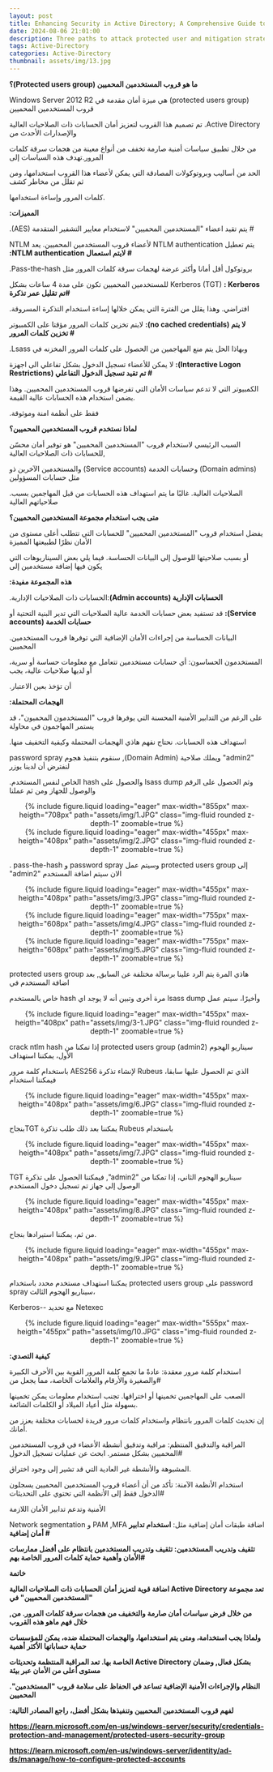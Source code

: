 ```yaml
---
layout: post
title: Enhancing Security in Active Directory; A Comprehensive Guide to Protected Users Group (Arabic)
date: 2024-08-06 21:01:00
description: Three paths to attack protected user and mitigation strategies
tags: Active-Directory
categories: Active-Directory
thumbnail: assets/img/13.jpg
---
```




<b> ؟(Protected users group) ما هو قروب المستخدمين المحميين </b>

Windows Server 2012 R2 هي ميزة أمان مقدمة في (protected users group) قروب المستخدمين المحميين

تم تصميم هذا القروب لتعزيز أمان الحسابات ذات الصلاحيات العالية .Active Directory والإصدارات الأحدث من

من خلال تطبيق سياسات أمنية صارمة تخفف من أنواع معينة من هجمات سرقة كلمات المرور.تهدف هذه السياسات إلى

الحد من أساليب وبروتوكولات المصادقة التي يمكن لأعضاء هذا القروب استخدامها، ومن ثم تقلل من مخاطر كشف

كلمات المرور وإساءة استخدامها. 


<b> :المميزات </b>

.(AES) يتم تقيد اعضاء \"المستخدمين المحميين\" لاستخدام معايير التشفير المتقدمة #

NTLM لأعضاء قروب المستخدمين المحميين. يعد NTLM authentication يتم تعطيل <b>:NTLM authentication لايتم استعمال #</b>

.Pass-the-hash بروتوكول أقل أمانا وأكثر عرضة لهجمات سرقة كلمات المرور مثل

للمستخدمين المحميين تكون على مدة 4 ساعات بشكل Kerberos (TGT)  <b>: Kerberos تم تقليل عمر تذكرة#</b>

.افتراضي. وهذا يقلل من الفترة التي يمكن خلالها إساءة استخدام التذكرة المسروقة

لايتم تخزين كلمات المرور مؤقتا على الكمبيوتر <b>:(no cached credentials) لا يتم تخزين كلمات المرور #</b>

.Lsass وبهاذا الحل يتم منع المهاجمين من الحصول على كلمات المرور المخزنه في

 لا يمكن للأعضاء تسجيل الدخول بشكل تفاعلي الى اجهزة <b>:(Interactive Logon Restrictions) تم تقيد تسجيل الدخول التفاعلي #</b>

 الكمبيوتر التي لا تدعم سياسات الأمان التي تفرضها قروب المستخدمين المحميين. وهذا يضمن استخدام هذه الحسابات عالية القيمة.
 
 .فقط على أنظمة امنة وموثوقة



<b>لماذا نستخدم قروب المستخدمين المحميين؟ </b>

السبب الرئيسي لاستخدام قروب \"المستخدمين المحميين\" هو توفير أمان محسّن للحسابات ذات الصلاحيات العالية,

والمستخدمين الآخرين ذو (Service accounts) وحسابات الخدمة (Domain admins) مثل حسابات المسؤولين

.الصلاحيات العالية. غالبًا ما يتم استهداف هذه الحسابات من قبل المهاجمين بسبب صلاحياتهم العالية 


<b>متى يجب استخدام مجموعة المستخدمين المحميين؟ </b>

يفضل استخدام قروب \"المستخدمين المحميين\" للحسابات التي تتطلب أعلى مستوى من الأمان نظرًا لطبيعتها المميزة

أو بسبب صلاحيتها للوصول إلى البيانات الحساسة. فيما يلي بعض السيناريوهات التي يكون فيها إضافة مستخدمين إلى

<b>:هذه المجموعة مفيدة</b>

.الحسابات ذات الصلاحيات الإدارية:<b>(Admin accounts) الحسابات الإدارية</b>

قد تستفيد بعض حسابات الخدمة عالية الصلاحيات التي تدير البنية التحتية أو <b>:(Service accounts) حسابات الخدمة</b>

.البيانات الحساسة من إجراءات الأمان الإضافية التي توفرها قروب المستخدمين المحميين

المستخدمون الحساسون: أي حسابات مستخدمين تتعامل مع معلومات حساسة أو سرية، أو لديها صلاحيات عالية، يجب

.أن تؤخذ بعين الاعتبار



<b>:الهجمات المحتملة </b>

على الرغم من التدابير الأمنية المحسنة التي يوفرها قروب \"المستخدمون المحميون\"، قد يستمر المهاجمون في محاولة 

.استهداف هذه الحسابات. نحتاج نفهم هاذي الهجمات المحتملة وكيفية التخفيف منها 

  password spray سنقوم بتنفيذ هجوم ,(Domain Admin) ويملك صلاحية \"admin2\" لنفترض أن لدينا يوزر

  .الخاص لنفس المستخدم hash والحصول على lsass dump وثم الحصول على الرقم والوصول للجهاز ومن ثم عملنا

<div class="row" style="text-align: center;">
    <div class="col-sm mt-3 mt-md-0">
        {% include figure.liquid loading="eager" max-width="855px" max-heigth="708px" path="assets/img/1.JPG" class="img-fluid rounded z-depth-1" zoomable=true %}
    </div>
</div>

<div class="row" style="text-align: center;">
    <div class="col-sm mt-3 mt-md-0">
        {% include figure.liquid loading="eager" max-width="455px" max-heigth="408px" path="assets/img/2.JPG" class="img-fluid rounded z-depth-1" zoomable=true %}
    </div>
</div>

. pass-the-hash و password spray وسيتم عمل protected users group إلى \"admin2\" الان سيتم اضافة المستخدم



<div class="row" style="text-align: center;">
    <div class="col-sm mt-3 mt-md-0">
        {% include figure.liquid loading="eager" max-width="455px" max-heigth="408px" path="assets/img/3.JPG" class="img-fluid rounded z-depth-1" zoomable=true %}
    </div>
</div>



<div class="row" style="text-align: center;">
    <div class="col-sm mt-3 mt-md-0">
        {% include figure.liquid loading="eager" max-width="755px" max-heigth="608px" path="assets/img/4.JPG" class="img-fluid rounded z-depth-1" zoomable=true %}
    </div>
</div>


<div class="row" style="text-align: center;">
    <div class="col-sm mt-3 mt-md-0">
        {% include figure.liquid loading="eager" max-width="755px" max-heigth="608px" path="assets/img/5.JPG" class="img-fluid rounded z-depth-1" zoomable=true %}
    </div>
</div>

protected users group هاذي المرة يتم الرد علينا برسالة مختلفة عن السابق, بعد اضافة المستخدم في

خاص بالمستخدم hash مرة أخرى وتبين أنه لا يوجد اي lsass dump وأخيرًا، سيتم عمل

<div class="row" style="text-align: center;">
    <div class="col-sm mt-3 mt-md-0">
        {% include figure.liquid loading="eager" max-width="455px" max-heigth="408px" path="assets/img/3-1.JPG" class="img-fluid rounded z-depth-1" zoomable=true %}
    </div>
</div>

crack ntlm hash إذا تمكنا من protected users group (admin2) سيناريو الهجوم الأول، يمكننا استهداف

باستخدام كلمة مرور AES256 لإنشاء تذكرة Rubeus الذي تم الحصول عليها سابقا، فيمكننا استخدام

<div class="row" style="text-align: center;">
    <div class="col-sm mt-3 mt-md-0">
        {% include figure.liquid loading="eager" max-width="455px" max-heigth="408px" path="assets/img/6.JPG" class="img-fluid rounded z-depth-1" zoomable=true %}
    </div>
</div>

بنجاحTGT يمكننا بعد ذلك طلب تذكرة Rubeus باستخدام

<div class="row" style="text-align: center;">
    <div class="col-sm mt-3 mt-md-0">
        {% include figure.liquid loading="eager" max-width="455px" max-heigth="408px" path="assets/img/7.JPG" class="img-fluid rounded z-depth-1" zoomable=true %}
    </div>
</div>


TGT فيمكننا الحصول على تذكرة ,\"admin2\" سيناريو الهجوم الثاني، إذا تمكنا من الوصول إلى جهاز تم تسجيل دخول المستخدم

<div class="row" style="text-align: center;">
    <div class="col-sm mt-3 mt-md-0">
        {% include figure.liquid loading="eager" max-width="455px" max-heigth="408px" path="assets/img/8.JPG" class="img-fluid rounded z-depth-1" zoomable=true %}
    </div>
</div>

من ثم، يمكننا استيرادها بنجاح. 


<div class="row" style="text-align: center;">
    <div class="col-sm mt-3 mt-md-0">
        {% include figure.liquid loading="eager" max-width="455px" max-heigth="408px" path="assets/img/9.JPG" class="img-fluid rounded z-depth-1" zoomable=true %}
    </div>
</div>

يمكننا استهداف مستخدم محدد باستخدام protected users group على password spray سيناريو الهجوم الثالث،

 Kerberos-- مع تحديد Netexec

<div class="row" style="text-align: center;">
    <div class="col-sm mt-3 mt-md-0">
        {% include figure.liquid loading="eager" max-width="555px" max-heigth="455px" path="assets/img/10.JPG" class="img-fluid rounded z-depth-1" zoomable=true %}
    </div>
</div>



<b>:كيفية التصدي</b>

استخدام كلمة مرور معقدة: عادةً ما تجمع كلمة المرور القوية بين الأحرف الكبيرة والصغيرة والأرقام والعلامات الخاصة، مما يجعل من#

 الصعب على المهاجمين تخمينها أو اختراقها. تجنب استخدام معلومات يمكن تخمينها بسهولة مثل أعياد الميلاد أو الكلمات الشائعة.
 
 إن تحديث كلمات المرور بانتظام واستخدام كلمات مرور فريدة لحسابات مختلفة يعزز من أمانك.

المراقبة والتدقيق المنتظم: مراقبة وتدقيق أنشطة الأعضاء في قروب المستخدمين المحميين بشكل مستمر. ابحث عن عمليات تسجيل الدخول#
 
 المشبوهة والأنشطة غير العادية التي قد تشير إلى وجود اختراق.

استخدام الأنظمة الآمنة: تأكد من أن أعضاء قروب المستخدمين المحميين يسجلون الدخول فقط إلى الأنظمة التي تحتوي على التحديثات#

الأمنية وتدعم تدابير الأمان اللازمة


 Network segmentation و PAM ,MFA اضافة طبقات أمان إضافية مثل: <b>استخدام تدابير أمان إضافية # 

تثقيف وتدريب المستخدمين: تثقيف وتدريب المستخدمين بانتظام على أفضل ممارسات الأمان وأهمية حماية كلمات المرور الخاصة بهم# 




<b>خاتمة</b>

اضافة قوية لتعزيز أمان الحسابات ذات الصلاحيات العالية Active Directory تعد مجموعة \"المستخدمين المحميين\" في

,من خلال فرض سياسات أمان صارمة والتخفيف من هجمات سرقة كلمات المرور. من خلال فهم ماهو هذه القروب

ولماذا يجب استخدامة، ومتى يتم استخدامها، والهجمات المحتملة ضده، يمكن للمؤسسات حماية حساباتها الأكثر أهمية

الخاصة بها. تعد المراقبة المنتظمة وتحديثات Active Directory بشكل فعال, وضمان مستوى أعلى من الأمان عبر بيئة 

.\"النظام والإجراءات الأمنية الإضافية تساعد في الحفاظ على سلامة قروب \"المستخدمين المحميين


:لفهم قروب المستخدمين المحميين وتنفيذها بشكل أفضل، راجع المصادر التالية

https://learn.microsoft.com/en-us/windows-server/security/credentials-protection-and-management/protected-users-security-group

https://learn.microsoft.com/en-us/windows-server/identity/ad-ds/manage/how-to-configure-protected-accounts
